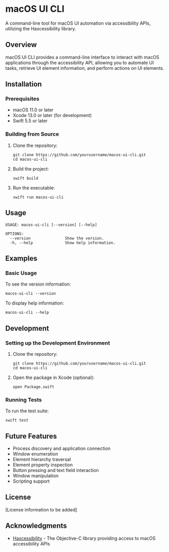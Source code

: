 # macOS UI CLI

A command-line tool for macOS UI automation via accessibility APIs, utilizing the Haxcessibility library.

## Overview

macOS UI CLI provides a command-line interface to interact with macOS applications through the accessibility API, allowing you to automate UI tasks, retrieve UI element information, and perform actions on UI elements.

## Installation

### Prerequisites

- macOS 11.0 or later
- Xcode 13.0 or later (for development)
- Swift 5.5 or later

### Building from Source

1. Clone the repository:
   ```
   git clone https://github.com/yourusername/macos-ui-cli.git
   cd macos-ui-cli
   ```

2. Build the project:
   ```
   swift build
   ```

3. Run the executable:
   ```
   swift run macos-ui-cli
   ```

## Usage

```
USAGE: macos-ui-cli [--version] [--help]

OPTIONS:
  --version               Show the version.
  -h, --help              Show help information.
```

## Examples

### Basic Usage

To see the version information:
```
macos-ui-cli --version
```

To display help information:
```
macos-ui-cli --help
```

## Development

### Setting up the Development Environment

1. Clone the repository:
   ```
   git clone https://github.com/yourusername/macos-ui-cli.git
   cd macos-ui-cli
   ```

2. Open the package in Xcode (optional):
   ```
   open Package.swift
   ```

### Running Tests

To run the test suite:
```
swift test
```

## Future Features

- Process discovery and application connection
- Window enumeration
- Element hierarchy traversal
- Element property inspection
- Button pressing and text field interaction
- Window manipulation
- Scripting support

## License

[License information to be added]

## Acknowledgments

- [Haxcessibility](https://github.com/nst/Haxcessibility) - The Objective-C library providing access to macOS accessibility APIs